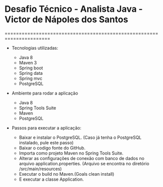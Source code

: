 # Desafio Técnico - Analista Java - Victor de Nápoles dos Santos
======================================================================

- Tecnologias utilizadas:
	- Java 8
	- Maven 3
	- Spring boot
	- Spring data
	- Spring mvc
	- PostgreSQL

- Ambiente para rodar a aplicação
	- Java 8
	- Spring Tools Suite
	- Maven
	- PostgreSQL
	
- Passos para executar a aplicação:
	- Baixar e instalar o PostgreSQL. (Caso já tenha o PostgreSQL instalado, pule este passo)
	- Baixar o codigo fonte do GitHub.
	- Importa como projeto Maven no Spring Tools Suite.
	- Alterar as configurações de conexão com banco de dados no arquivo application.properties. (Arquivo se encontra no diretório /src/main/resources)
	- Executar o build no Maven.(Goals clean install)
	- E executar a classe Application.
